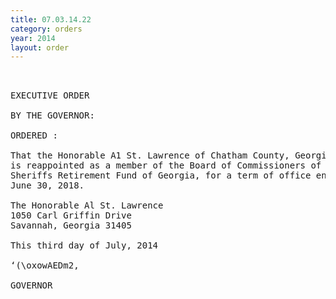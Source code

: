 ```yaml
---
title: 07.03.14.22
category: orders
year: 2014
layout: order
---
```


<pre> 

EXECUTIVE ORDER

BY THE GOVERNOR:

ORDERED :

That the Honorable A1 St. Lawrence of Chatham County, Georgia,
is reappointed as a member of the Board of Commissioners of the
Sheriffs Retirement Fund of Georgia, for a term of office ending
June 30, 2018.

The Honorable Al St. Lawrence
1050 Carl Griffin Drive
Savannah, Georgia 31405

This third day of July, 2014

‘(\oxowAEDm2,

GOVERNOR

</pre>
